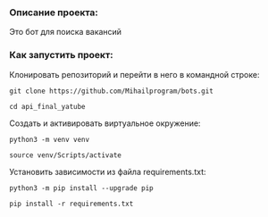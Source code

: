 ### Описание проекта:
Это бот для поиска вакансий  
### Как запустить проект:

Клонировать репозиторий и перейти в него в командной строке:

```
git clone https://github.com/Mihailprogram/bots.git
```

```
cd api_final_yatube
```

Cоздать и активировать виртуальное окружение:

```
python3 -m venv venv
```

```
source venv/Scripts/activate
```

Установить зависимости из файла requirements.txt:

```
python3 -m pip install --upgrade pip
```

```
pip install -r requirements.txt
```


